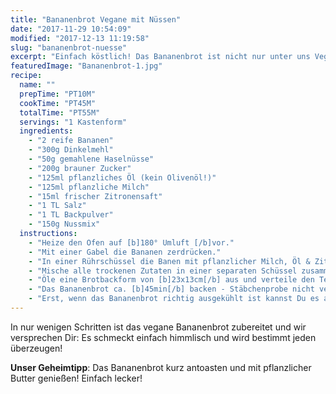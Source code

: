 ```yaml
---
title: "Bananenbrot Vegane mit Nüssen"
date: "2017-11-29 10:54:09"
modified: "2017-12-13 11:19:58"
slug: "bananenbrot-nuesse"
excerpt: "Einfach köstlich! Das Bananenbrot ist nicht nur unter uns Veganern ein absoluter Hit. Es macht satt, kann einfach immer gegessen werden und schmeckt dazu noch richtig lecker! "
featuredImage: "Bananenbrot-1.jpg"
recipe:
  name: ""
  prepTime: "PT10M"
  cookTime: "PT45M"
  totalTime: "PT55M"
  servings: "1 Kastenform"
  ingredients:
    - "2 reife Bananen"
    - "300g Dinkelmehl"
    - "50g gemahlene Haselnüsse"
    - "200g brauner Zucker"
    - "125ml pflanzliches Öl (kein Olivenöl!)"
    - "125ml pflanzliche Milch"
    - "15ml frischer Zitronensaft"
    - "1 TL Salz"
    - "1 TL Backpulver"
    - "150g Nussmix"
  instructions:
    - "Heize den Ofen auf [b]180° Umluft [/b]vor."
    - "Mit einer Gabel die Bananen zerdrücken."
    - "In einer Rührschüssel die Banen mit pflanzlicher Milch, Öl & Zitronensaft mit einem Schneebesen gut verquirlen. Füge dann den Zucker hinzu."
    - "Mische alle trockenen Zutaten in einer separaten Schüssel zusammen, füge sie anschließend zum flüssigen Teil und vermenge es."
    - "Öle eine Brotbackform von [b]23x13cm[/b] aus und verteile den Teig gleichmäßig darin."
    - "Das Bananenbrot ca. [b]45min[/b] backen - Stäbchenprobe nicht vergessen!"
    - "Erst, wenn das Bananenbrot richtig ausgekühlt ist kannst Du es aus der Kastenform stürzen."
---
```


In nur wenigen Schritten ist das vegane Bananenbrot zubereitet und wir versprechen Dir: Es schmeckt einfach himmlisch und wird bestimmt jeden überzeugen!

**Unser Geheimtipp**: Das Bananenbrot kurz antoasten und mit pflanzlicher Butter genießen! Einfach lecker!